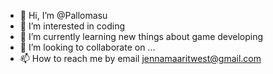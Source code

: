 - 👋 Hi, I’m @Pallomasu
- 👀 I’m interested in coding
- 🌱 I’m currently learning new things about game developing
- 💞️ I’m looking to collaborate on ...
- 📫 How to reach me by email jennamaaritwest@gmail.com

<!---
Pallomasu/Pallomasu is a ✨ special ✨ repository because its `README.md` (this file) appears on your GitHub profile.
You can click the Preview link to take a look at your changes.
--->
